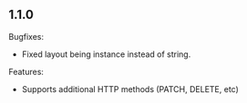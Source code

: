 ## 1.1.0

Bugfixes:
  - Fixed layout being instance instead of string.

Features:
  - Supports additional HTTP methods (PATCH, DELETE, etc)
